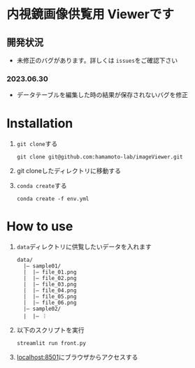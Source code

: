 # 内視鏡画像供覧用 Viewerです

## 開発状況

- 未修正のバグがあります。詳しくは `issues`をご確認下さい

### 2023.06.30

- データテーブルを編集した時の結果が保存されないバグを修正

# Installation

1. `git clone`する

   ```
   git clone git@github.com:hamamoto-lab/imageViewer.git
   ```
2. git cloneしたディレクトリに移動する
3. `conda create`する

   ```
   conda create -f env.yml
   ```

# How to use

1. `data`ディレクトリに供覧したいデータを入れます

   ```
   data/
     |– sample01/
     |	|– file_01.png
     |	|– file_02.png
     |	|– file_03.png
     |	|– file_04.png
     |	|– file_05.png
     |	|– file_06.png
     |– sample02/
     |	|– ︙

   ```
2. 以下のスクリプトを実行

   ```
   streamlit run front.py
   ```
3. [localhost:8501](http://localhost:8501)にブラウザからアクセスする
